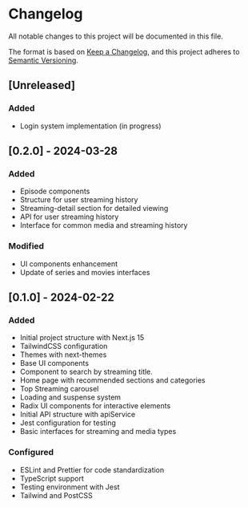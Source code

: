 # Changelog

All notable changes to this project will be documented in this file.

The format is based on [Keep a Changelog](https://keepachangelog.com/en/1.0.0/),
and this project adheres to [Semantic Versioning](https://semver.org/spec/v2.0.0.html).

## [Unreleased]

### Added
- Login system implementation (in progress)

## [0.2.0] - 2024-03-28

### Added
- Episode components
- Structure for user streaming history
- Streaming-detail section for detailed viewing
- API for user streaming history
- Interface for common media and streaming history

### Modified
- UI components enhancement
- Update of series and movies interfaces

## [0.1.0] - 2024-02-22

### Added
- Initial project structure with Next.js 15
- TailwindCSS configuration
- Themes with next-themes
- Base UI components
- Component to search by streaming title.
- Home page with recommended sections and categories
- Top Streaming carousel
- Loading and suspense system
- Radix UI components for interactive elements
- Initial API structure with apiService
- Jest configuration for testing
- Basic interfaces for streaming and media types

### Configured
- ESLint and Prettier for code standardization
- TypeScript support
- Testing environment with Jest
- Tailwind and PostCSS 